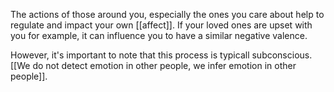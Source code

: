 The actions of those around you, especially the ones you care about help to regulate and impact your own [[affect]]. If your loved ones are upset with you for example, it can influence you to have a similar negative valence. 

However, it's important to note that this process is typicall subconscious. [[We do not detect emotion in other people, we infer emotion in other people]].
